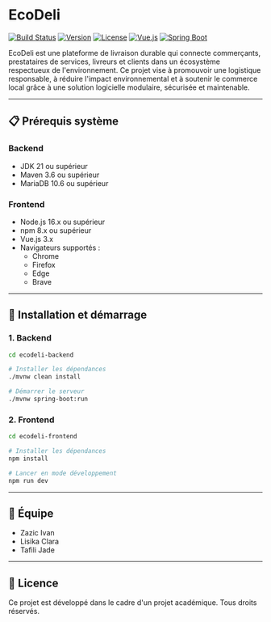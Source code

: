 # EcoDeli

[![Build Status](https://img.shields.io/badge/build-passing-brightgreen)]()
[![Version](https://img.shields.io/badge/version-1.0.0-blue)]()
[![License](https://img.shields.io/badge/license-Academic-yellow)]()
[![Vue.js](https://img.shields.io/badge/Vue.js-3.x-42b883)]()
[![Spring Boot](https://img.shields.io/badge/Spring%20Boot-3.4.x-6db33f)]()

EcoDeli est une plateforme de livraison durable qui connecte commerçants, prestataires de services, livreurs et clients dans un écosystème respectueux de l'environnement. Ce projet vise à promouvoir une logistique responsable, à réduire l'impact environnemental et à soutenir le commerce local grâce à une solution logicielle modulaire, sécurisée et maintenable.

---

## 📋 Prérequis système

### Backend
- JDK 21 ou supérieur
- Maven 3.6 ou supérieur
- MariaDB 10.6 ou supérieur

### Frontend
- Node.js 16.x ou supérieur
- npm 8.x ou supérieur
- Vue.js 3.x
- Navigateurs supportés :
  - Chrome
  - Firefox
  - Edge
  - Brave

---

## 🚀 Installation et démarrage

### 1. Backend

```bash
cd ecodeli-backend

# Installer les dépendances
./mvnw clean install

# Démarrer le serveur
./mvnw spring-boot:run
```

### 2. Frontend

```bash
cd ecodeli-frontend

# Installer les dépendances
npm install

# Lancer en mode développement
npm run dev

```

---

## 👥 Équipe

- Zazic Ivan
- Lisika Clara
- Tafili Jade

---

## 📄 Licence

Ce projet est développé dans le cadre d'un projet académique. Tous droits réservés.
